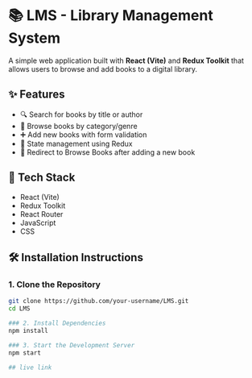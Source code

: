 # 📚 LMS - Library Management System

A simple web application built with **React (Vite)** and **Redux Toolkit** that allows users to browse and add books to a digital library.

## ✨ Features

- 🔍 Search for books by title or author
- 📂 Browse books by category/genre
- ➕ Add new books with form validation
- 🧠 State management using Redux
- 🔄 Redirect to Browse Books after adding a new book

## 🧠 Tech Stack

- React (Vite)
- Redux Toolkit
- React Router
- JavaScript
- CSS

## 🛠️ Installation Instructions

### 1. Clone the Repository

```bash
git clone https://github.com/your-username/LMS.git
cd LMS

### 2. Install Dependencies
npm install

### 3. Start the Development Server
npm start 

## live link
